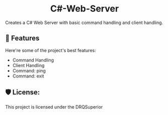 <h1 align="center" id="title">C#-Web-Server</h1>

<p id="description">Creates a C# Web Server with basic command handling and client handling.</p>

  
  
<h2>🧐 Features</h2>

Here're some of the project's best features:

*   Command Handling
*   Client Handling
*   Command: ping
*   Command: exit

<h2>🛡️ License:</h2>

This project is licensed under the DRQSuperior
